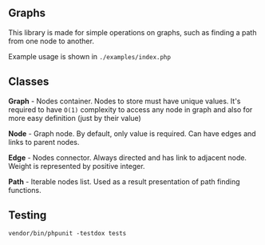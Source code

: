 ## Graphs
This library is made for simple operations on graphs, such as finding a path from one node to another.

Example usage is shown in `./examples/index.php`

## Classes

**Graph** - Nodes container. Nodes to store must have unique values. It's required to have `O(1)`
complexity to access any node in graph and also for more easy definition (just by
their value)

**Node** - Graph node. By default, only value is required. Can have edges and links to parent nodes.

**Edge** - Nodes connector. Always directed and has link to adjacent node. Weight is represented by 
positive integer.

**Path** - Iterable nodes list. Used as a result presentation of path finding functions.

## Testing

`vendor/bin/phpunit -testdox tests`